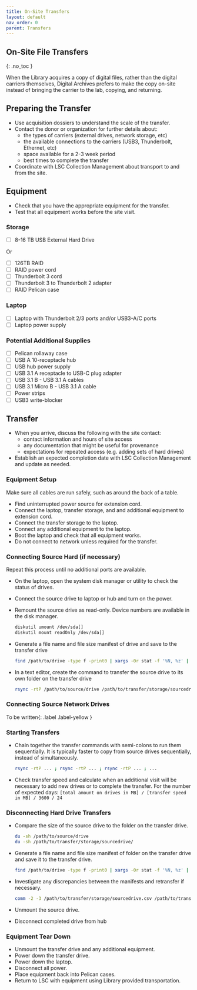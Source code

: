 ```yaml
---
title: On-Site Transfers
layout: default
nav_order: 0
parent: Transfers
---
```


## On-Site File Transfers

{: .no_toc }

When the Library acquires a copy of digital files, rather than the digital carriers themselves, Digital Archives prefers to make the copy on-site instead of bringing the carrier to the lab, copying, and returning.

## Preparing the Transfer

* Use acquisition dossiers to understand the scale of the transfer.
* Contact the donor or organization for further details about:
  * the types of carriers (external drives, network storage, etc)
  * the available connections to the carriers (USB3, Thunderbolt, Ethernet, etc)
  * space available for a 2-3 week period
  * best times to complete the transfer
* Coordinate with LSC Collection Management about transport to and from the site.

## Equipment

* Check that you have the appropriate equipment for the transfer.
* Test that all equipment works before the site visit.

### Storage

* [ ] 8-16 TB USB External Hard Drive

Or

* [ ] 126TB RAID
* [ ] RAID power cord
* [ ] Thunderbolt 3 cord
* [ ] Thunderbolt 3 to Thunderbolt 2 adapter
* [ ] RAID Pelican case

### Laptop

* [ ] Laptop with Thunderbolt 2/3 ports and/or USB3-A/C ports
* [ ] Laptop power supply

### Potential Additional Supplies

* [ ] Pelican rollaway case
* [ ] USB A 10-receptacle hub
* [ ] USB hub power supply
* [ ] USB 3.1 A receptacle to USB-C plug adapter
* [ ] USB 3.1 B - USB 3.1 A cables
* [ ] USB 3.1 Micro B - USB 3.1 A cable
* [ ] Power strips
* [ ] USB3 write-blocker

## Transfer

* When you arrive, discuss the following with the site contact:
  * contact information and hours of site access
  * any documentation that might be useful for provenance
  * expectations for repeated access (e.g. adding sets of hard drives)
* Establish an expected completion date with LSC Collection Management and update as needed.

### Equipment Setup

Make sure all cables are run safely, such as around the back of a table.

* Find uninterrupted power source for extension cord.
* Connect the laptop, transfer storage, and and additional equipment to extension cord.
* Connect the transfer storage to the laptop.
* Connect any additional equipment to the laptop.
* Boot the laptop and check that all equipment works.
* Do not connect to network unless required for the transfer.

### Connecting Source Hard (if necessary)

Repeat this process until no additional ports are available.

* On the laptop, open the system disk manager or utility to check the status of drives.
* Connect the source drive to laptop or hub and turn on the power.
* Remount the source drive as read-only. Device numbers are available in the disk manager.

  ``` bash
  diskutil umount /dev/sda[]
  diskutil mount readOnly /dev/sda[]
  ```

* Generate a file name and file size manifest of drive and save to the transfer drive

  ``` bash
  find /path/to/drive -type f -print0 | xargs -0r stat -f '%N, %z' | sort  > /path/to/transfer/storage/sourcedrive.csv
  ```

* In a text editor, create the command to transfer the source drive to its own folder on the transfer drive

  ``` bash
  rsync -rtP /path/to/source/drive /path/to/transfer/storage/sourcedrive/
  ```

### Connecting Source Network Drives

To be written{: .label .label-yellow }

### Starting Transfers

* Chain together the transfer commands with semi-colons to run them sequentially.
It is typically faster to copy from source drives sequentially, instead of simultaneously.

  ``` bash
  rsync -rtP ... ; rsync -rtP ... ; rsync -rtP ... ; ...
  ```

* Check transfer speed and calculate when an additional visit will be necessary to add new drives or to complete the transfer.
For the number of expected days: `[total amount on drives in MB] / [transfer speed in MB] / 3600 / 24`

### Disconnecting Hard Drive Transfers

* Compare the size of the source drive to the folder on the transfer drive.

  ``` bash
  du -sh /path/to/source/drive
  du -sh /path/to/transfer/storage/sourcedrive/
  ```

* Generate a file name and file size manifest of folder on the transfer drive and save it to the transfer drive.

  ``` bash
  find /path/to/drive -type f -print0 | xargs -0r stat -f '%N, %z' | sort > /path/to/transfer/storage/sourcedrive_transferred.csv
  ```

* Investigate any discrepancies between the manifests and retransfer if necessary.

  ``` bash
  comm -2 -3 /path/to/transfer/storage/sourcedrive.csv /path/to/transfer/storage/sourcedrive_transferred.csv
  ```

* Unmount the source drive.
* Disconnect completed drive from hub

### Equipment Tear Down

* Unmount the transfer drive and any additional equipment.
* Power down the transfer drive.
* Power down the laptop.
* Disconnect all power.
* Place equipment back into Pelican cases.
* Return to LSC with equipment using Library provided transportation.
